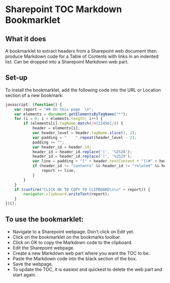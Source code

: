 # Sharepoint TOC Markdown Bookmarklet

## What it does
A bookmarklet to extract headers from a Sharepoint web document then produce Markdown code for a Table of Contents with links in an indented list. Can be dropped into a Sharepoint Markdown web part.

## Set-up
To install the bookmarklet, add the following code into the URL or Location section of a new bookmark:

```javascript
javascript: (function() {
    var report = "## On this page  \n";
    var elements = document.getElementsByTagName("*");
    for (i = 0; i < elements.length; i++) {
        if (elements[i].tagName.match(/H[23456]/)) {
            header = elements[i];
            var header_level = header.tagName.slice(1, 2);
            var padding = "    ".repeat(header_level - 2);
            padding += "";
            var header_id = header.id;
            header_id = header_id.replace('(', '%2528');
            header_id = header_id.replace(')', '%2529');
            var line = padding + "[" + header.textContent + "](#" + header_id + ")  \n";
            if (header_id != "contents" && header_id != "related" && header_id != "") {
                report += line;
            }
        }
    }
    if (confirm("CLICK OK TO COPY TO CLIPBOARD\n\n" + report)) {
        navigator.clipboard.writeText(report);
    }
})();
```

## To use the bookmarklet:
* Navigate to a Sharepoint webpage. Don't click on Edit yet.
* Click on the bookmarklet on the bookmarks toolbar.
* Click on OK to copy the Markdown code to the clipboard.
* Edit the Sharepoint webpage.
* Create a new Markdown web part where you want the TOC to be.
* Paste the Markdown code into the black section of the box.
* Save the webpage.
* To update the TOC, it is easiest and quickest to delete the web part and start again.
